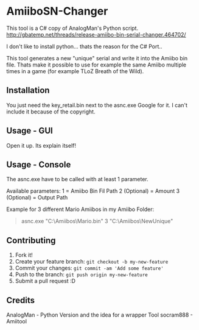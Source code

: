 # AmiiboSN-Changer
This tool is a C# copy of AnalogMan's Python script.
http://gbatemp.net/threads/release-amiibo-bin-serial-changer.464702/

I don't like to install python... thats the reason for the C# Port..

This tool generates a new "unique" serial and write it into the Amiibo bin file.
Thats make it possible to use for example the same Amiibo multiple times in a game (for example TLoZ Breath of the Wild).

## Installation
You just need the key_retail.bin next to the asnc.exe
   Google for it. I can't include it because of the copyright.

## Usage - GUI
Open it up. Its explain itself! 

## Usage - Console
The asnc.exe have to be called with at least 1 parameter.

Available parameters:
1 = Amiibo Bin Fil Path
2 (Optional) = Amount
3 (Optional) = Output Path

Example for 3 different Mario Amiibos in my Amiibo Folder:
   > asnc.exe "C:\Amiibos\Mario.bin" 3 "C:\Amiibos\NewUnique"

## Contributing
1. Fork it!
2. Create your feature branch: `git checkout -b my-new-feature`
3. Commit your changes: `git commit -am 'Add some feature'`
4. Push to the branch: `git push origin my-new-feature`
5. Submit a pull request :D

## Credits
AnalogMan - Python Version and the idea for a wrapper Tool
socram888 - Amiitool 
